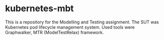 # kubernetes-mbt
This is a repository for the Modelling and Testing assignment. The SUT was Kubernetes pod lifecycle management system. Used tools were Graphwalker, MTR (ModelTestRelax) framework. 
